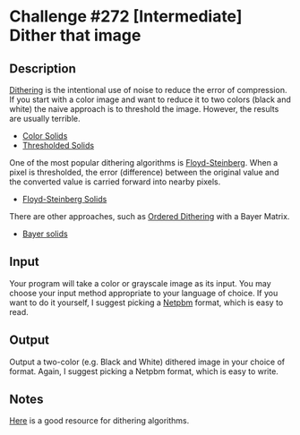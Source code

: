 Challenge #272 [Intermediate] Dither that image
===============================================

Description
-----------
[Dithering](https://en.wikipedia.org/wiki/Dither) is the intentional use of
noise to reduce the error of compression. If you start with a color image and
want to reduce it to two colors (black and white) the naive approach is to
threshold the image. However, the results are usually terrible.

 * [Color Solids](http://i.imgur.com/kjWn2Q1.png)
 * [Thresholded Solids](http://i.imgur.com/RDOMCfg.png)

One of the most popular dithering algorithms is
[Floyd-Steinberg](https://en.wikipedia.org/wiki/Floyd%E2%80%93Steinberg_dithering).
When a pixel is thresholded, the error (difference) between the original value
and the converted value is carried forward into nearby pixels.

 * [Floyd-Steinberg Solids](http://i.imgur.com/w9DFOKS.png)

There are other approaches, such as [Ordered
Dithering](https://en.wikipedia.org/wiki/Ordered_dithering) with a Bayer
Matrix.

* [Bayer solids](http://i.imgur.com/mLKUyfn.png)

Input
-----
Your program will take a color or grayscale image as its input. You may choose
your input method appropriate to your language of choice. If you want to do it
yourself, I suggest picking a [Netpbm](https://en.wikipedia.org/wiki/Netpbm)
format, which is easy to read.

Output
------
Output a two-color (e.g. Black and White) dithered image in your choice of
format. Again, I suggest picking a Netpbm format, which is easy to write.

Notes
-----
[Here](https://en.wikipedia.org/wiki/Netpbm) is a good resource for dithering
algorithms.
